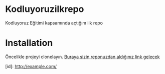 # Kodluyoruzilkrepo
Kodluyoruz Eğitimi kapsamında açtığım ilk repo
# Installation
Öncelikle projeyi clonelayın.
[Buraya sizin reponuzdan aldığınız link gelecek](https://github.com/busekarakas/Kodluyoruzilkrepo.git)


[](https://github.com/busekarakas/Kodluyoruzilkrepo.git)
[id]: http://example.com/
